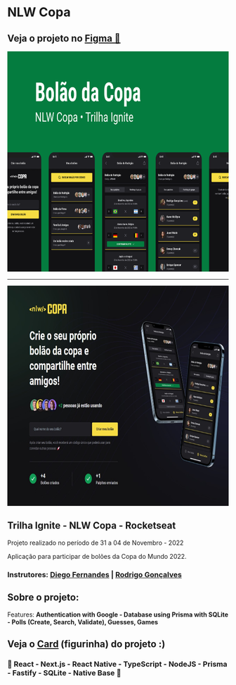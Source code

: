 <h1>NLW Copa</h1>
<h2>Veja o projeto no <a href='https://www.figma.com/community/file/1169028343875283461'>Figma 🔖</a> </h2>
<div align='center'>
 <img height='500' src="https://github.com/carlos09v/nlwCopa_Ignite/blob/main/mobile/src/assets/Capa.png?raw=true" alt="NLW_Copa-Capa">
 <hr>
 <img height='500' src="https://github.com/carlos09v/nlwCopa_Ignite/blob/main/web/src/assets/preview.jpg?raw=true" alt="NLW_Copa-Web">
</div>


<h2>Trilha Ignite - NLW Copa - Rocketseat</h2>
<p>Projeto realizado no período de 31 a 04 de Novembro - 2022</p>
<p>Aplicação para participar de bolões da Copa do Mundo 2022.</p>
<h3>Instrutores: <a href='https://github.com/diego3g'>Diego Fernandes</a> | <a href='https://github.com/rodrigorgtic'>Rodrigo Gonçalves</a></h3>
<h2>Sobre o projeto:</h2>
<p>Features: <strong>Authentication with Google - Database using Prisma with SQLite - Polls (Create, Search, Validate), Guesses, Games</strong></p>
<h2>Veja o <a href='https://carlos09v.github.io/nlwCopa_Ignite'>Card</a> (figurinha) do projeto :)</h2>
<h3>💜 React - Next.js - React Native - TypeScript - NodeJS - Prisma -  Fastify - SQLite - Native Base 💜</h3>
